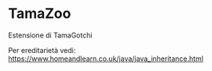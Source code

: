 # TamaZoo
Estensione di TamaGotchi

Per ereditarietà vedi: https://www.homeandlearn.co.uk/java/java_inheritance.html
